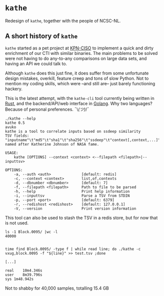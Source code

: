 # `kathe`

Redesign of `kathe`, together with the people of NCSC-NL.

## A short history of `kathe`  

`kathe` started as a pet project at [KPN-CISO](https://github.com/kpn-ciso) to implement a quick and dirty enrichment of our CTI with similar binaries. The main problems to be solved were not having to do any-to-any comparisons on large data sets, and having an API we could talk to.

Although `kathe` does this just fine, it does suffer from some unfortunate design mistakes, overkill, feature creep and tons of slow Python. Not to mention my coding skills, which were –and still are– just barely functioning hackery.

This is the latest attempt, with the `kathe-cli` tool currently being written in [Rust](https://www.rust-lang.org/), and the backend/API/web interface in [Golang](https://go.dev/). Why two languages? Because of personal preferences. ¯\\_(ツ)_/¯



``` shell
./kathe --help
kathe 0.5
avuko
kathe is a tool to correlate inputs based on ssdeep similarity
TSV fields: "inputname"\t"md5"\t"sha1"\t"sha256"\t"ssdeep"\t"context[,context,...]"
named after Katherine Johnson of NASA fame.

USAGE:
    kathe [OPTIONS] --context <context> <--filepath <filepath>|--inputtsv>

OPTIONS:
    -a, --auth <auth>              [default: redis]
    -c, --context <context>        list,of,contexts
    -d, --dbnumber <dbnumber>      [default: 7]
    -f, --filepath <filepath>      Path to file to be parsed
    -h, --help                     Print help information
    -i, --inputtsv                 Parse a TSV from STDIN
    -p, --port <port>              [default: 6379]
    -r, --redishost <redishost>    [default: 127.0.0.1]
    -V, --version                  Print version information
```

This tool can also be used to stash the TSV in a redis store, but for now that is not used.

```shell
ls -1 Block.0095/ |wc -l
40000


time find Block.0095/ -type f | while read line; do ./kathe -c vxug,block.0095 -f "${line}" >> test.tsv ;done

[...]

real	10m4.346s
user	8m39.796s
sys	1m48.942s
```

Not to shabby for 40,000 samples, totalling 15.4 GB

